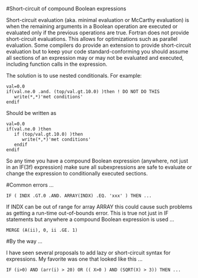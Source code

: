 #Short-circuit of compound Boolean expressions

Short-circuit evaluation (aka. minimal evaluation or McCarthy evaluation)
is when the remaining arguments in a Boolean operation are executed or
evaluated only if the previous operations are true. Fortran does not
provide short-circuit evaluations. This allows for optimizations such as
parallel evaluation. Some compilers do provide an extension to provide
short-circuit evaluation but to keep your code standard-conforming you
should assume all sections of an expression may or may not be evaluated
and executed, including function calls in the expression.

The solution is to use nested conditionals. For example:

    val=0.0
    if(val.ne.0 .and. (top/val.gt.10.0) )then ! DO NOT DO THIS
       write(*,*)'met conditions'
    endif

Should be written as

    val=0.0
    if(val.ne.0 )then
       if (top/val.gt.10.0) )then
          write(*,*)'met conditions'
       endif
    endif

So any time you have a compound Boolean expression (anywhere, not just in
an IF(3f) expression) make sure all subexpressions are safe to evaluate
or change the expression to conditionally executed sections.

#Common errors ...

    IF ( INDX .GT.0 .AND. ARRAY(INDX) .EQ. 'xxx' ) THEN ...

If INDX can be out of range for array ARRAY this could cause such
problems as getting a run-time out-of-bounds error. This is true
not just in IF statements but anywhere a compound Boolean expression
is used ...

    MERGE (A(ii), 0, ii .GE. 1)

#By the way ...

I have seen several proposals to add lazy or short-circuit syntax for
expressions. My favorite was one that looked like this ...

    IF (i>0) AND (arr(i) > 20) OR (( X>0 ) AND (SQRT(X) > 3)) THEN ...
         


